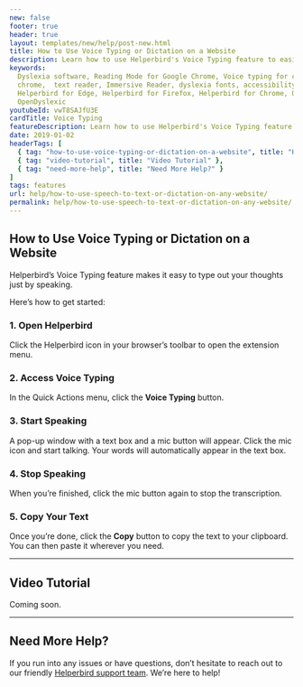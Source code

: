 ```yaml
---
new: false
footer: true
header: true
layout: templates/new/help/post-new.html
title: How to Use Voice Typing or Dictation on a Website
description: Learn how to use Helperbird's Voice Typing feature to easily dictate text on any website. Speak your thoughts, and let Helperbird do the typing for you. Perfect for hands-free writing!
keywords:
  Dyslexia software, Reading Mode for Google Chrome, Voice typing for chrome, Text to speech for
  chrome,  text reader, Immersive Reader, dyslexia fonts, accessibility software, dyslexia software,
  Helperbird for Edge, Helperbird for Firefox, Helperbird for Chrome, Opendyslexic for Chrome,
  OpenDyslexic
youtubeId: vwT8SAJfU3E
cardTitle: Voice Typing
featureDescription: Learn how to use Helperbird's Voice Typing feature to easily dictate text on any website. Speak your thoughts, and let Helperbird do the typing for you. Perfect for hands-free writing!
date: 2019-01-02
headerTags: [
  { tag: "how-to-use-voice-typing-or-dictation-on-a-website", title: "How to Use Voice Typing or Dictation on a Website" },
  { tag: "video-tutorial", title: "Video Tutorial" },
  { tag: "need-more-help", title: "Need More Help?" }
]
tags: features
url: help/how-to-use-speech-to-text-or-dictation-on-any-website/
permalink: help/how-to-use-speech-to-text-or-dictation-on-any-website/
---
```



## How to Use Voice Typing or Dictation on a Website

Helperbird’s Voice Typing feature makes it easy to type out your thoughts just by speaking. 

Here’s how to get started:

### 1. Open Helperbird

Click the Helperbird icon in your browser’s toolbar to open the extension menu.

### 2. Access Voice Typing

In the Quick Actions menu, click the **Voice Typing** button.

### 3. Start Speaking

A pop-up window with a text box and a mic button will appear. Click the mic icon and start talking. Your words will automatically appear in the text box.

### 4. Stop Speaking

When you’re finished, click the mic button again to stop the transcription.

### 5. Copy Your Text

Once you’re done, click the **Copy** button to copy the text to your clipboard. You can then paste it wherever you need.

---

## Video Tutorial

Coming soon.

---

## Need More Help?

If you run into any issues or have questions, don’t hesitate to reach out to our friendly [Helperbird support team](/support). We’re here to help!
